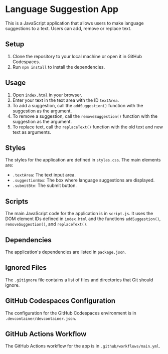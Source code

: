 # Language Suggestion App

This is a JavaScript application that allows users to make language suggestions to a text. Users can add, remove or replace text.

## Setup

1. Clone the repository to your local machine or open it in GitHub Codespaces.
2. Run `npm install` to install the dependencies.

## Usage

1. Open `index.html` in your browser.
2. Enter your text in the text area with the ID `textArea`.
3. To add a suggestion, call the `addSuggestion()` function with the suggestion as the argument.
4. To remove a suggestion, call the `removeSuggestion()` function with the suggestion as the argument.
5. To replace text, call the `replaceText()` function with the old text and new text as arguments.

## Styles

The styles for the application are defined in `styles.css`. The main elements are:

- `.textArea`: The text input area.
- `.suggestionBox`: The box where language suggestions are displayed.
- `.submitBtn`: The submit button.

## Scripts

The main JavaScript code for the application is in `script.js`. It uses the DOM element IDs defined in `index.html` and the functions `addSuggestion()`, `removeSuggestion()`, and `replaceText()`.

## Dependencies

The application's dependencies are listed in `package.json`.

## Ignored Files

The `.gitignore` file contains a list of files and directories that Git should ignore.

## GitHub Codespaces Configuration

The configuration for the GitHub Codespaces environment is in `.devcontainer/devcontainer.json`.

## GitHub Actions Workflow

The GitHub Actions workflow for the app is in `.github/workflows/main.yml`.
